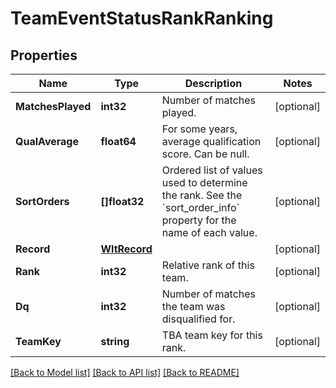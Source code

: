 # TeamEventStatusRankRanking

## Properties
Name | Type | Description | Notes
------------ | ------------- | ------------- | -------------
**MatchesPlayed** | **int32** | Number of matches played. | [optional] 
**QualAverage** | **float64** | For some years, average qualification score. Can be null. | [optional] 
**SortOrders** | **[]float32** | Ordered list of values used to determine the rank. See the &#x60;sort_order_info&#x60; property for the name of each value. | [optional] 
**Record** | [**WltRecord**](WLT_Record.md) |  | [optional] 
**Rank** | **int32** | Relative rank of this team. | [optional] 
**Dq** | **int32** | Number of matches the team was disqualified for. | [optional] 
**TeamKey** | **string** | TBA team key for this rank. | [optional] 

[[Back to Model list]](../README.md#documentation-for-models) [[Back to API list]](../README.md#documentation-for-api-endpoints) [[Back to README]](../README.md)


